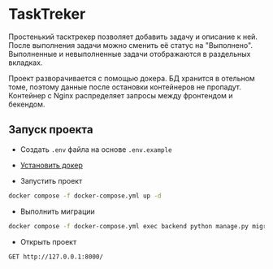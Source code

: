 # TaskTreker

Простенький тасктрекер позволяет добавить задачу и описание к ней. 
После выполнения задачи можно сменить её статус на "Выполнено".
Выполненные и невыполненные задачи отображаются в раздельных вкладках.

Проект разворачивается с помощью докера. БД хранится в отельном томе,
поэтому данные после остановки контейнеров не пропадут. 
Контейнер с Nginx распределяет запросы между фронтендом и бекендом. 

## Запуск проекта

* Создать `.env` файла на основе `.env.example`

* [Установить докер](https://docs.docker.com/engine/install/)

* Запустить проект
```bash
docker compose -f docker-compose.yml up -d
```

* Выполнить миграции
```bash
docker compose -f docker-compose.yml exec backend python manage.py migrate
```

* Открыть проект
```http request
GET http://127.0.0.1:8000/
```
